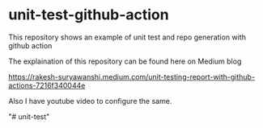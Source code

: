 # unit-test-github-action
This repository shows an example of unit test and repo generation with github action

The explaination of this repository can be found here on Medium blog 

https://rakesh-suryawanshi.medium.com/unit-testing-report-with-github-actions-7216f340044e

Also I have youtube video to configure the same.


"# unit-test" 
